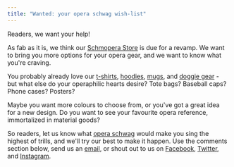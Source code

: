 ```yaml
---
title: "Wanted: your opera schwag wish-list"
---
```


Readers, we want your help!

As fab as it is, we think our [Schmopera Store](https://store.schmopera.com/) is due for a revamp. We want to bring you more options for your opera gear, and we want to know what you're craving. 

You probably already love our [t-shirts](https://store.schmopera.com/collections/womens-t-shirts), [hoodies](https://store.schmopera.com/collections/hoodies), [mugs](https://store.schmopera.com/products/the-schmug), and [doggie gear](https://store.schmopera.com/products/doggie-skin) - but what else do your operaphilic hearts desire? Tote bags? Baseball caps? Phone cases? Posters?

Maybe you want more colours to choose from, or you've got a great idea for a new design. Do you want to see your favourite opera reference, immortalized in material goods?

So readers, let us know what [opera schwag](https://store.schmopera.com/) would make you sing the highest of trills, and we'll try our best to make it happen. Use the comments section below, send us an [email](mailto:hello@schmopera.com), or shout out to us on [Facebook](https://www.facebook.com/schmopera), [Twitter](https://twitter.com/schmopera), and [Instagram](https://www.instagram.com/schmopera/).
